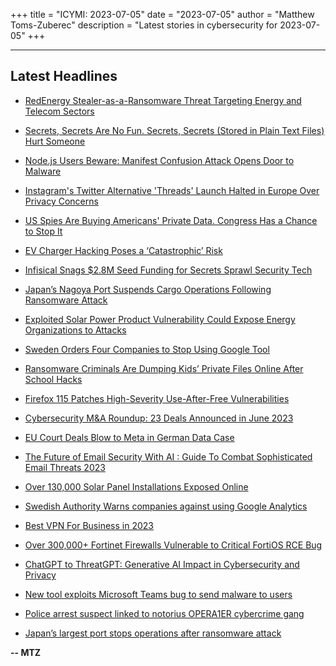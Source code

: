 +++
title = "ICYMI: 2023-07-05"
date = "2023-07-05"
author = "Matthew Toms-Zuberec"
description = "Latest stories in cybersecurity for 2023-07-05"
+++

---------------------------------------------------------------------------
## Latest Headlines
- [RedEnergy Stealer-as-a-Ransomware Threat Targeting Energy and Telecom Sectors](https://thehackernews.com/2023/07/redenergy-stealer-as-ransomware-threat.html)

- [Secrets, Secrets Are No Fun. Secrets, Secrets (Stored in Plain Text Files) Hurt Someone](https://thehackernews.com/2023/07/secrets-secrets-are-no-fun-secrets.html)

- [Node.js Users Beware: Manifest Confusion Attack Opens Door to Malware](https://thehackernews.com/2023/07/nodejs-users-beware-manifest-confusion.html)

- [Instagram's Twitter Alternative 'Threads' Launch Halted in Europe Over Privacy Concerns](https://thehackernews.com/2023/07/instagrams-twitter-alternative-threads.html)

- [US Spies Are Buying Americans' Private Data. Congress Has a Chance to Stop It](https://www.wired.com/story/ndaa-2023-davidson-jacobs-fourth-amendment/)

- [EV Charger Hacking Poses a ‘Catastrophic’ Risk](https://www.wired.com/story/electric-vehicle-charging-station-hacks/)

- [Infisical Snags $2.8M Seed Funding for Secrets Sprawl Security Tech](https://www.securityweek.com/infisical-snags-2-8m-seed-funding-for-secrets-sprawl-security-tech/)

- [Japan’s Nagoya Port Suspends Cargo Operations Following Ransomware Attack](https://www.securityweek.com/japans-nagoya-port-suspends-cargo-operations-following-ransomware-attack/)

- [Exploited Solar Power Product Vulnerability Could Expose Energy Organizations to Attacks](https://www.securityweek.com/exploited-solar-power-product-vulnerability-could-expose-energy-organizations-to-attacks/)

- [Sweden Orders Four Companies to Stop Using Google Tool](https://www.securityweek.com/sweden-orders-four-companies-to-stop-using-google-tool/)

- [Ransomware Criminals Are Dumping Kids’ Private Files Online After School Hacks](https://www.securityweek.com/ransomware-criminals-are-dumping-kids-private-files-online-after-school-hacks/)

- [Firefox 115 Patches High-Severity Use-After-Free Vulnerabilities](https://www.securityweek.com/firefox-115-patches-high-severity-use-after-free-vulnerabilities/)

- [Cybersecurity M&A Roundup: 23 Deals Announced in June 2023](https://www.securityweek.com/cybersecurity-ma-roundup-23-deals-announced-in-june-2023/)

- [EU Court Deals Blow to Meta in German Data Case](https://www.securityweek.com/eu-court-deals-blow-to-meta-in-german-data-case/)

- [The Future of Email Security With AI : Guide To Combat Sophisticated Email Threats 2023](https://cybersecuritynews.com/email-security-with-ai/)

- [Over 130,000 Solar Panel Installations Exposed Online](https://cybersecuritynews.com/internet-exposed-solar-systems/)

- [Swedish Authority Warns companies against using Google Analytics](https://cybersecuritynews.com/swedish-authority-google-analytics/)

- [Best VPN For Business in 2023](https://cybersecuritynews.com/best-business-vpn/)

- [Over 300,000+ Fortinet Firewalls Vulnerable to Critical FortiOS RCE Bug](https://cybersecuritynews.com/fortinet-firewalls-bug/)

- [ChatGPT to ThreatGPT: Generative AI Impact in Cybersecurity and Privacy](https://cybersecuritynews.com/chatgpt-to-threatgpt/)

- [New tool exploits Microsoft Teams bug to send malware to users](https://www.bleepingcomputer.com/news/security/new-tool-exploits-microsoft-teams-bug-to-send-malware-to-users/)

- [Police arrest suspect linked to notorius OPERA1ER cybercrime gang](https://www.bleepingcomputer.com/news/security/police-arrest-suspect-linked-to-notorius-opera1er-cybercrime-gang/)

- [Japan’s largest port stops operations after ransomware attack](https://www.bleepingcomputer.com/news/security/japans-largest-port-stops-operations-after-ransomware-attack/)

**-- MTZ**